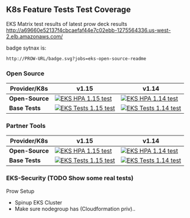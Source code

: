 


## K8s Feature Tests Test Coverage

EKS Matrix test results of latest prow deck results http://a69660e52137f4cbcaefaf44e7c02ebb-1275564336.us-west-2.elb.amazonaws.com/

badge sytnax is:

	http://PROW-URL/badge.svg?jobs=eks-open-source-readme

### Open Source

| Provider/K8s | v1.15 | v1.14 |
| ----------- | -----------| -----------
| **Open-Source** | [![EKS HPA 1.15 test](http://a69660e52137f4cbcaefaf44e7c02ebb-1275564336.us-west-2.elb.amazonaws.com/badge.svg?jobs=open-source-readme)](http://a69660e52137f4cbcaefaf44e7c02ebb-1275564336.us-west-2.elb.amazonaws.com/badge.svg?jobs=eks-prod-pdx-hpa-1.15) | [![EKS HPA 1.14 test](http://a69660e52137f4cbcaefaf44e7c02ebb-1275564336.us-west-2.elb.amazonaws.com/badge.svg?jobs=eks-open-source-readme)](http://a69660e52137f4cbcaefaf44e7c02ebb-1275564336.us-west-2.elb.amazonaws.com/badge.svg?jobs=eks-open-source-readme)
| **Base Tests** | [![EKS Tests 1.15 test](http://a69660e52137f4cbcaefaf44e7c02ebb-1275564336.us-west-2.elb.amazonaws.com/badge.svg?jobs=eks-open-source-readme)](http://a69660e52137f4cbcaefaf44e7c02ebb-1275564336.us-west-2.elb.amazonaws.com/badge.svg?jobs=eks-open-source-readme) | [![EKS Tests 1.14 test](http://a69660e52137f4cbcaefaf44e7c02ebb-1275564336.us-west-2.elb.amazonaws.com/badge.svg?jobs=eks-open-source-readme)](http://a69660e52137f4cbcaefaf44e7c02ebb-1275564336.us-west-2.elb.amazonaws.com/badge.svg?jobs=eks-open-source-readme)


### Partner Tools

| Provider/K8s | v1.15 | v1.14 |
| ----------- | -----------| -----------
| **Open-Source** | [![EKS HPA 1.15 test](http://a69660e52137f4cbcaefaf44e7c02ebb-1275564336.us-west-2.elb.amazonaws.com/badge.svg?jobs=open-source-readme)](http://a69660e52137f4cbcaefaf44e7c02ebb-1275564336.us-west-2.elb.amazonaws.com/badge.svg?jobs=eks-prod-pdx-hpa-1.15) | [![EKS HPA 1.14 test](http://a69660e52137f4cbcaefaf44e7c02ebb-1275564336.us-west-2.elb.amazonaws.com/badge.svg?jobs=eks-open-source-readme)](http://a69660e52137f4cbcaefaf44e7c02ebb-1275564336.us-west-2.elb.amazonaws.com/badge.svg?jobs=eks-open-source-readme)
| **Base Tests** | [![EKS Tests 1.15 test](http://a69660e52137f4cbcaefaf44e7c02ebb-1275564336.us-west-2.elb.amazonaws.com/badge.svg?jobs=eks-open-source-readme)](http://a69660e52137f4cbcaefaf44e7c02ebb-1275564336.us-west-2.elb.amazonaws.com/badge.svg?jobs=eks-open-source-readme) | [![EKS Tests 1.14 test](http://a69660e52137f4cbcaefaf44e7c02ebb-1275564336.us-west-2.elb.amazonaws.com/badge.svg?jobs=eks-open-source-readme)](http://a69660e52137f4cbcaefaf44e7c02ebb-1275564336.us-west-2.elb.amazonaws.com/badge.svg?jobs=eks-open-source-readme)


### EKS-Security (TODO Show some real tests)


Prow Setup
- Spinup EKS Cluster
- Make sure nodegroup has (Cloudformation priv)..
